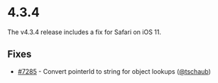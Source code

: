 # 4.3.4

The v4.3.4 release includes a fix for Safari on iOS 11.

## Fixes

 * [#7285](https://github.com/openlayers/openlayers/pull/7285) - Convert pointerId to string for object lookups ([@tschaub](https://github.com/tschaub))
